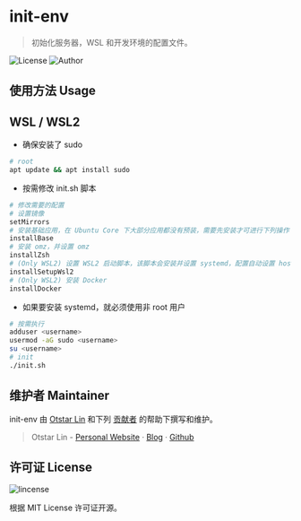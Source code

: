 # init-env

> 初始化服务器，WSL 和开发环境的配置文件。

![License](https://img.shields.io/github/license/syfxlin/init-env.svg?style=flat-square) ![Author](https://img.shields.io/badge/Author-Otstar%20Lin-blue.svg?style=flat-square)

## 使用方法 Usage

## WSL / WSL2

- 确保安装了 sudo

```sh
# root
apt update && apt install sudo
```

- 按需修改 init.sh 脚本

```sh
# 修改需要的配置
# 设置镜像
setMirrors
# 安装基础应用，在 Ubuntu Core 下大部分应用都没有预装，需要先安装才可进行下列操作
installBase
# 安装 omz，并设置 omz
installZsh
# (Only WSL2) 设置 WSL2 启动脚本，该脚本会安装并设置 systemd，配置自动设置 hosts 等功能
installSetupWsl2
# (Only WSL2) 安装 Docker
installDocker
```

- 如果要安装 systemd，就必须使用非 root 用户

```sh
# 按需执行
adduser <username>
usermod -aG sudo <username>
su <username>
# init
./init.sh
```

## 维护者 Maintainer

init-env 由 [Otstar Lin](https://ixk.me/) 和下列 [贡献者](https://github.com/syfxlin/init-env/graphs/contributors) 的帮助下撰写和维护。

> Otstar Lin - [Personal Website](https://ixk.me/) · [Blog](https://blog.ixk.me/) · [Github](https://github.com/syfxlin)

## 许可证 License

![lincense](https://img.shields.io/github/license/syfxlin/init-env.svg?style=flat-square)

根据 MIT License 许可证开源。
